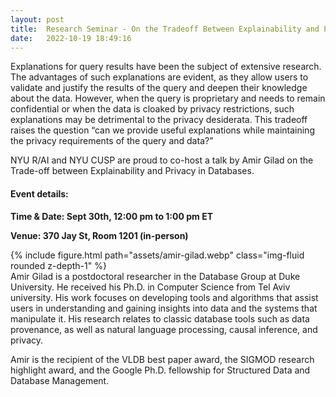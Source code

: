 ```yaml
---
layout: post
title:  Research Seminar - On the Tradeoff Between Explainability and Privacy in Databases
date:   2022-10-19 18:49:16
---
```

Explanations for query results have been the subject of extensive research. The advantages of such explanations are evident, as they allow users to validate and justify the results of the query and deepen their knowledge about the data. However, when the query is proprietary and needs to remain confidential or when the data is cloaked by privacy restrictions, such explanations may be detrimental to the privacy desiderata. This tradeoff raises the question “can we provide useful explanations while maintaining the privacy requirements of the query and data?”

NYU R/AI and NYU CUSP are proud to co-host a talk by Amir Gilad on the Trade-off between Explainability and Privacy in Databases.

#### Event details:

**Time & Date: Sept 30th, 12:00 pm to 1:00 pm ET**

**Venue: 370 Jay St, Room 1201 (in-person)**

<div class="row mt-3">
    <div class="col-sm mt-3 mt-md-0">
        {% include figure.html path="assets/amir-gilad.webp" class="img-fluid rounded z-depth-1" %}
    </div>
</div>
Amir Gilad is a postdoctoral researcher in the Database Group at Duke University. He received his Ph.D. in Computer Science from Tel Aviv university. His work focuses on developing tools and algorithms that assist users in understanding and gaining insights into data and the systems that manipulate it. His research relates to classic database tools such as data provenance, as well as natural language processing, causal inference, and privacy. 

Amir is the recipient of the VLDB best paper award, the SIGMOD research highlight award, and the Google Ph.D. fellowship for Structured Data and Database Management. 